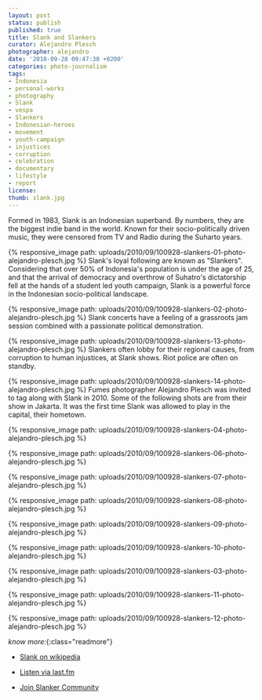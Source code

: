 ```yaml
---
layout: post
status: publish
published: true
title: Slank and Slankers
curator: Alejandro Plesch
photographer: alejandro
date: '2010-09-28 09:47:30 +0200'
categories: photo-journalism
tags:
- Indonesia
- personal-works
- photography
- Slank
- vespa
- Slankers
- Indonesian-heroes
- movement
- youth-campaign
- injustices
- corruption
- celebration
- documentary
- lifestyle
- report
license:
thumb: slank.jpg
---
```


Formed in 1983, Slank is an Indonesian superband. By numbers, they are the biggest indie band in the world. Known for their socio-politically driven music, they were censored from TV and Radio during the Suharto years.

{% responsive_image path: uploads/2010/09/100928-slankers-01-photo-alejandro-plesch.jpg %}
Slank's loyal following are known as "Slankers". Considering that over 50% of Indonesia's population is under the age of 25, and that the arrival of democracy and overthrow of Suhatro's dictatorship fell at the hands of a student led youth campaign, Slank is a powerful force in the Indonesian socio-political landscape.  


{% responsive_image path: uploads/2010/09/100928-slankers-02-photo-alejandro-plesch.jpg %}
Slank  concerts have a feeling of a grassroots jam session combined with a passionate political demonstration.

{% responsive_image path: uploads/2010/09/100928-slankers-13-photo-alejandro-plesch.jpg %}  Slankers often lobby for their regional causes, from corruption to human injustices, at Slank shows. Riot police are often on standby.


{% responsive_image path: uploads/2010/09/100928-slankers-14-photo-alejandro-plesch.jpg %}
Fumes photographer Alejandro Plesch was invited to tag along with Slank in 2010.  Some of the following shots are from their show in Jakarta.  It was the first time Slank was allowed to play in the capital, their hometown.


{% responsive_image path: uploads/2010/09/100928-slankers-04-photo-alejandro-plesch.jpg %}

{% responsive_image path: uploads/2010/09/100928-slankers-06-photo-alejandro-plesch.jpg %}

{% responsive_image path: uploads/2010/09/100928-slankers-07-photo-alejandro-plesch.jpg %}

{% responsive_image path: uploads/2010/09/100928-slankers-08-photo-alejandro-plesch.jpg %}

{% responsive_image path: uploads/2010/09/100928-slankers-09-photo-alejandro-plesch.jpg %}

{% responsive_image path: uploads/2010/09/100928-slankers-10-photo-alejandro-plesch.jpg %}

{% responsive_image path: uploads/2010/09/100928-slankers-03-photo-alejandro-plesch.jpg %}

{% responsive_image path: uploads/2010/09/100928-slankers-11-photo-alejandro-plesch.jpg %}

{% responsive_image path: uploads/2010/09/100928-slankers-12-photo-alejandro-plesch.jpg %}





_know more:_{:class="readmore"}

- <a   href="https://en.wikipedia.org/wiki/Slank">Slank on wikipedia</a>

- <a   href="http://www.last.fm/music/Slank/_/Terlalu+Manis">Listen via last.fm</a>

- <a   href=" https://www.facebook.com/SLANKERS-Community-47352529182/timeline/">Join Slanker Community</a>
